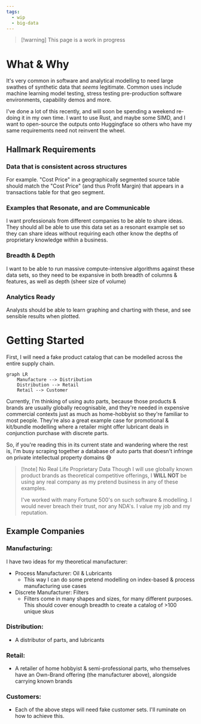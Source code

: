 ```yaml
---
tags:
  - wip
  - big-data
---
```

> [!warning] This page is a work in progress

# What & Why

It's very common in software and analytical modelling to need large swathes of synthetic data that *seems* legitimate.
Common uses include machine learning model testing, stress testing pre-production software environments, capability demos and more.

I've done a lot of this recently, and will soon be spending a weekend re-doing it in my own time.
I want to use Rust, and maybe some SIMD, and I want to open-source the outputs onto Huggingface so others who have my same requirements need not reinvent the wheel.

## Hallmark Requirements

### Data that is consistent across structures
For example. "Cost Price" in a geographically segmented source table should match the "Cost Price" (and thus Profit Margin) that appears in a transactions table for that geo segment.

### Examples that Resonate, and are Communicable
I want professionals from different companies to be able to share ideas. They should all be able to use this data set as a resonant example set so they can share ideas without requiring each other know the depths of proprietary knowledge within a business.

### Breadth & Depth
I want to be able to run massive compute-intensive algorithms against these data sets, so they need to be expansive in both breadth of columns & features, as well as depth (sheer size of volume)

### Analytics Ready
Analysts should be able to learn graphing and charting with these, and see sensible results when plotted.


# Getting Started

First, I will need a fake product catalog that can be modelled across the entire supply chain.

```mermaid  
graph LR
    Manufacture --> Distribution
    Distribution --> Retail
    Retail --> Customer
```

Currently, I'm thinking of using auto parts, because those products & brands are usually globally recognisable, and they're needed in expensive commercial contexts just as much as home-hobbyist so they're familiar to most people. 
They're also a great example case for promotional & kit/bundle modelling where a retailer might offer lubricant deals in conjunction purchase with discrete parts.

So, if you're reading this in its current state and wandering where the rest is, I'm busy scraping together a database of auto parts that doesn't infringe on private intellectual property domains 😅

>[!note] No Real Life Proprietary Data
> Though I will use globally known product brands as theoretical competitive offerings, I **WILL NOT** be using any real company as my pretend business in any of these examples.
>
>I've worked with many Fortune 500's on such software & modelling. I would never breach their trust, nor any NDA's. I value my job and my reputation.

## Example Companies

### Manufacturing:

I have two ideas for my theoretical manufacturer:
- Process Manufacturer: Oil & Lubricants
	- This way I can do some pretend modelling on index-based & process manufacturing use cases
- Discrete Manufacturer: Filters
	- Filters come in many shapes and sizes, for many different purposes. This should cover enough breadth to create a catalog of >100 unique skus

### Distribution:
- A distributor of parts, and lubricants

### Retail:
- A retailer of home hobbyist & semi-professional parts, who themselves have an Own-Brand offering (the manufacturer above), alongside carrying known brands

### Customers:
- Each of the above steps will need fake customer sets. I'll ruminate on how to achieve this.